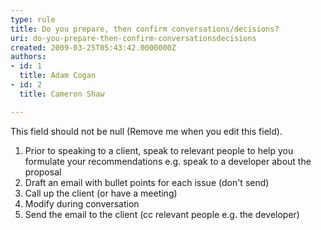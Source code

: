 ```yaml
---
type: rule
title: Do you prepare, then confirm conversations/decisions?
uri: do-you-prepare-then-confirm-conversationsdecisions
created: 2009-03-25T05:43:42.0000000Z
authors:
- id: 1
  title: Adam Cogan
- id: 2
  title: Cameron Shaw

---
```




<span class='intro'> This field should not be null (Remove me when you edit this field). </span>

<ol>
<li>Prior to speaking to a client, speak to relevant people to help you formulate your recommendations e.g. speak to a developer about the proposal 
<li>Draft an email with bullet points for each issue (don't send) 
<li>Call up the client (or have a meeting) 
<li>Modify during conversation 
<li>Send the email to the client (cc relevant people e.g. the developer)</li></ol>


